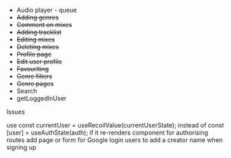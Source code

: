 - Audio player - queue
- ~~Adding genres~~
- ~~Comment on mixes~~
- ~~Adding tracklist~~
- ~~Editing mixes~~
- ~~Deleting mixes~~
- ~~Profile page~~
- ~~Edit user profile~~
- ~~Favouriting~~
- ~~Genre filters~~
- ~~Genre pages~~
- Search
- getLoggedInUser

Issues

use const currentUser = useRecoilValue(currentUserState);
instead of const [user] = useAuthState(auth);
if it re-renders component for authorising routes
add page or form for Google login users to add a creator name when signing up

